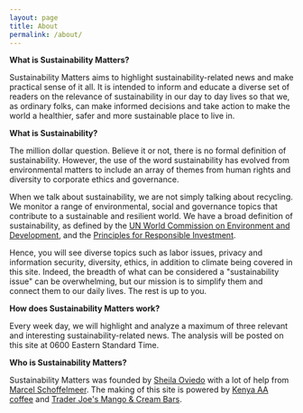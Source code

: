 ```yaml
---
layout: page
title: About
permalink: /about/
---
```

**What is Sustainability Matters?**

Sustainability Matters aims to highlight sustainability-related news and make practical sense of it all. It is intended to inform and educate a diverse set of readers on the relevance of sustainability in our day to day lives so that we, as ordinary folks, can make informed decisions and take action to make the world a healthier, safer and more sustainable place to live in.

**What is Sustainability?**

The million dollar question. Believe it or not, there is no formal definition of sustainability. However, the use of the word sustainability has evolved from environmental matters to include an array of themes from human rights and diversity to corporate ethics and governance.

When we talk about sustainability, we are not simply talking about recycling. We monitor a range of environmental, social and governance topics that contribute to a sustainable and resilient world. We have a broad definition of sustainability, as defined by the [UN World Commission on Environment and Development](http://www.un-documents.net/our-common-future.pdf), and the [Principles for Responsible Investment](https://www.unpri.org/about).

Hence, you will see diverse topics such as labor issues, privacy and information security, diversity, ethics, in addition to climate being covered in this site. Indeed, the breadth of what can be considered a "sustainability issue" can be overwhelming, but our mission is to simplify them and connect them to our daily lives. The rest is up to you.

**How does Sustainability Matters work?**

Every week day, we will highlight and analyze a maximum of three relevant and interesting sustainability-related news. The analysis will be posted on this site at 0600 Eastern Standard Time.

**Who is Sustainability Matters?**

Sustainability Matters was founded by [Sheila Oviedo](https://www.linkedin.com/in/sheilaoviedo) with a lot of help from [Marcel Schoffelmeer](https://www.linkedin.com/in/marcel-schoffelmeer-3520a63/). The making of this site is powered by [Kenya AA coffee](https://www.pinterest.com/pin/634022453762392056/) and [Trader Joe's Mango & Cream Bars](https://www.pinterest.com/pin/411938697146385225/).  
